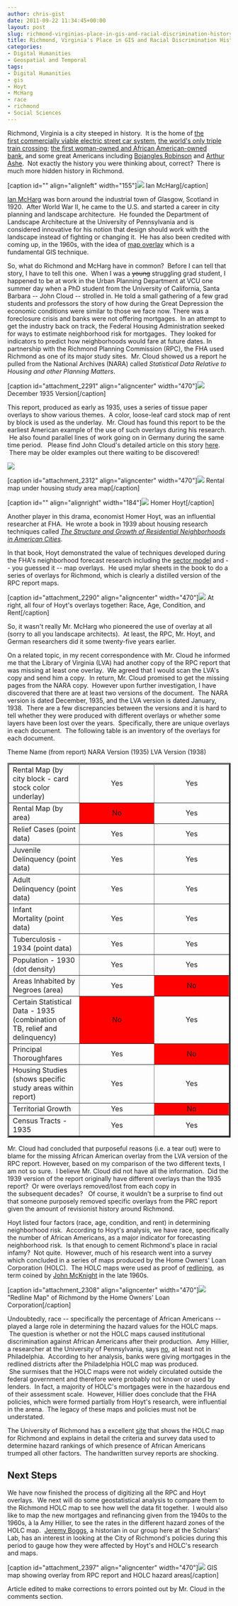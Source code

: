 ```yaml
---
author: chris-gist
date: 2011-09-22 11:34:45+00:00
layout: post
slug: richmond-virginias-place-in-gis-and-racial-discrimination-history
title: Richmond, Virginia's Place in GIS and Racial Discrimination History
categories:
- Digital Humanities
- Geospatial and Temporal
tags:
- Digital Humanities
- gis
- Hoyt
- McHarg
- race
- richmond
- Social Sciences
---
```


Richmond, Virginia is a city steeped in history.  It is the home of [the first commercially viable electric street car system](http://chpn.net/news/2006/02/16/a-history-of-richmonds-trolleys_336/), [the world's only triple train crossing](http://richmondthenandnow.com/Newspaper-Articles/Triple-Train-Crossing.html); [the first woman-owned and African American-owned bank](http://www.encyclopediavirginia.org/Walker_Maggie_Lena_1864-1934), and some great Americans including [Bojangles Robinson](http://atdf.org/awards/bojangles.html) and [Arthur Ashe](http://www.encyclopediavirginia.org/Ashe_Arthur_1943-1993).  Not exactly the history you were thinking about, correct?  There is much more hidden history in Richmond.

[caption id="" align="alignleft" width="155"]![](http://www.csiss.org/classics/uploads/mcharg-image1.jpg) Ian McHarg[/caption]

[Ian McHarg](http://www.nytimes.com/2001/03/12/arts/12MCHA.html) was born around the industrial town of Glasgow, Scotland in 1920.  After World War II, he came to the U.S. and started a career in city planning and landscape architecture.  He founded the Department of Landscape Architecture at the University of Pennsylvania and is considered innovative for his notion that design should work with the landscape instead of fighting or changing it.  He has also been credited with coming up, in the 1960s, with the idea of [map overlay](http://en.wikipedia.org/wiki/Geographic_information_system#Map_overlay) which is a fundamental GIS technique.

So, what do Richmond and McHarg have in common?  Before I can tell that story, I have to tell this one.  When I was a <del>young</del> struggling grad student, I happened to be at work in the Urban Planning Department at VCU one summer day when a PhD student from the University of California, Santa Barbara -- John Cloud -- strolled in. He told a small gathering of a few grad students and professors the story of how during the Great Depression the economic conditions were similar to those we face now. There was a foreclosure crisis and banks were not offering mortgages.  In an attempt to get the industry back on track, the Federal Housing Administration seeked for ways to estimate neighborhood risk for mortgages.  They looked for indicators to predict how neighborhoods would fare at future dates. In partnership with the Richmond Planning Commission (RPC), the FHA used Richmond as one of its major study sites.  Mr. Cloud showed us a report he pulled from the National Archives (NARA) called _Statistical Data Relative to Housing and other Planning Matters_.

[caption id="attachment_2291" align="aligncenter" width="470"]![](http://static.scholarslab.org/wp-content/uploads/2011/09/planninManners-732x1024.jpg) December 1935 Version[/caption]

This report, produced as early as 1935, uses a series of tissue paper overlays to show various themes.  A color, loose-leaf card stock map of rent by block is used as the underlay.  Mr. Cloud has found this report to be the earliest American example of the use of such overlays during his research.  He also found parallel lines of work going on in Germany during the same time period.   Please find John Cloud's detailed article on this story [here](http://www.cartogis.org/docs/proceedings/2005/cloud.pdf).  There may be older examples out there waiting to be discovered!

![](http://static.scholarslab.org/wp-content/uploads/2011/09/IMG_0955-1024x768.jpg)

[caption id="attachment_2312" align="aligncenter" width="470"]![](http://static.scholarslab.org/wp-content/uploads/2011/09/IMG_0951-768x1024.jpg) Rental map under housing study area map[/caption]

[caption id="" align="alignright" width="184"]![](http://4.bp.blogspot.com/_D7-iSeG_eP0/SwGJ0Qs_hiI/AAAAAAAAABI/lOpSGsLH7ks/s1600/Homer%282%29.jpg) Homer Hoyt[/caption]

Another player in this drama, economist Homer Hoyt, was an influential researcher at FHA.  He wrote a book in 1939 about housing research techniques called _[The Structure and Growth of Residential Neighborhoods in American Cities](http://www.archive.org/details/structuregrowtho00unitrich)_.

In that book, Hoyt demonstrated the value of techniques developed during the FHA's neighborhood forecast research including the [sector model](http://en.wikipedia.org/wiki/Sector_model) and -- you guessed it -- map overlays.  He used mylar sheets in the book to do a series of overlays for Richmond, which is clearly a distilled version of the RPC report maps.

[caption id="attachment_2290" align="aligncenter" width="470"]![](http://static.scholarslab.org/wp-content/uploads/2011/09/hoytOverlays-1024x599.jpg) At right, all four of Hoyt's overlays together: Race, Age, Condition, and Rent[/caption]

So, it wasn't really Mr. McHarg who pioneered the use of overlay at all (sorry to all you landscape architects).  At least, the RPC, Mr. Hoyt, and German researchers did it some twenty-five years earlier.

On a related topic, in my recent correspondence with Mr. Cloud he informed me that the Library of Virginia (LVA) had another copy of the RPC report that was missing at least one overlay.  We agreed that I would scan the LVA's copy and send him a copy.  In return, Mr. Cloud promised to get the missing pages from the NARA copy.  However upon further investigation, I have discovered that there are at least two versions of the document.  The NARA version is dated December, 1935, and the LVA version is dated January, 1938.  There are a few discrepancies between the versions and it is hard to tell whether they were produced with different overlays or whether some layers have been lost over the years.  Specifically, there are unique overlays in each document.  The following table is an inventory of the overlays for each document.
<table cellpadding="5" align="center" border="3" >
<tbody >
<tr >
Theme Name
(from report)
NARA Version
(1935)
LVA Version
(1938)
</tr>
<tr >

<td width="15%" >Rental Map
(by city block - card stock color underlay)
</td>

<td style="text-align: center;" >Yes
</td>

<td style="text-align: center;" >Yes
</td>
</tr>
<tr >

<td width="15%" >Rental Map (by area)
</td>

<td bgcolor="red" style="text-align: center;" >No
</td>

<td style="text-align: center;" >Yes
</td>
</tr>
<tr >

<td >Relief Cases (point data)
</td>

<td style="text-align: center;" >Yes
</td>

<td style="text-align: center;" >Yes
</td>
</tr>
<tr >

<td >Juvenile Delinquency (point data)
</td>

<td style="text-align: center;" >Yes
</td>

<td style="text-align: center;" >Yes
</td>
</tr>
<tr >

<td >Adult Delinquency (point data)
</td>

<td style="text-align: center;" >Yes
</td>

<td style="text-align: center;" >Yes
</td>
</tr>
<tr >

<td >Infant Mortality (point data)
</td>

<td style="text-align: center;" >Yes
</td>

<td style="text-align: center;" >Yes
</td>
</tr>
<tr >

<td >Tuberculosis - 1934 (point data)
</td>

<td style="text-align: center;" >Yes
</td>

<td style="text-align: center;" >Yes
</td>
</tr>
<tr >

<td >Population - 1930 (dot density)
</td>

<td style="text-align: center;" >Yes
</td>

<td style="text-align: center;" >Yes
</td>
</tr>
<tr >

<td >Areas Inhabited by Negroes (area)
</td>

<td style="text-align: center;" >Yes
</td>

<td bgcolor="red" style="text-align: center;" >No
</td>
</tr>
<tr >

<td >Certain Statistical Data - 1935
(combination of TB, relief and delinquency)
</td>

<td bgcolor="red" style="text-align: center;" >No
</td>

<td style="text-align: center;" >Yes
</td>
</tr>
<tr >

<td >Principal Thoroughfares
</td>

<td style="text-align: center;" >Yes
</td>

<td bgcolor="red" style="text-align: center;" >No
</td>
</tr>
<tr >

<td >Housing Studies
(shows specific study areas within report)
</td>

<td style="text-align: center;" >Yes
</td>

<td style="text-align: center;" >Yes
</td>
</tr>
<tr >

<td >Territorial Growth
</td>

<td style="text-align: center;" >Yes
</td>

<td bgcolor="red" style="text-align: center;" >No
</td>
</tr>
<tr >

<td >Census Tracts - 1935
</td>

<td style="text-align: center;" >Yes
</td>

<td style="text-align: center;" >Yes
</td>
</tr>
</tbody>
</table>
Mr. Cloud had concluded that purposeful reasons (i.e. a tear out) were to blame for the missing African American overlay from the LVA version of the RPC report. However, based on my comparison of the two different texts, I am not so sure.  I believe Mr. Cloud did not have all the information.  Did the 1939 version of the report originally have different overlays than the 1935 report?  Or were overlays removed/lost from each copy in the subsequent decades?   Of course, it wouldn't be a surprise to find out that someone purposely removed specific overlays from the PRC report given the amount of revisionist history around Richmond.

Hoyt listed four factors (race, age, condition, and rent) in determining neighborhood risk.  According to Hoyt's analysis, we have race, specifically the number of African Americans, as a major indicator for forecasting neighborhood risk.  Is that enough to cement Richmond's place in racial infamy?  Not quite.  However, much of his research went into a survey which concluded in a series of maps produced by the Home Owners' Loan Corporation (HOLC).  The HOLC maps were used as proof of [redlining](http://encyclopedia.chicagohistory.org/pages/1050.html),  as term coined by [John McKnight](http://www.northwestern.edu/ipr/people/mcknight.html) in the late 1960s.

[caption id="attachment_2308" align="aligncenter" width="470"]![](http://static.scholarslab.org/wp-content/uploads/2011/09/07-HOLC-map-1024x801.png) "Redline Map" of Richmond by the Home Owners' Loan Corporation[/caption]

Undoubtedly, race -- specifically the percentage of African Americans -- played a large role in determining the hazard values for the HOLC maps.  The question is whether or not the HOLC maps caused institutional discrimination against African Americans after their production.  Amy Hillier, a researcher at the University of Pennsylvania, says [no](http://cml.upenn.edu/redlining/), at least not in Philadelphia.  According to her analysis, banks were giving mortgages in the redlined districts after the Philadelphia HOLC map was produced.  She surmises that the HOLC maps were not widely circulated outside the federal government and therefore were probably not known or used by lenders.  In fact, a majority of HOLC's mortgages were in the hazardous end of their assessment scale.  However, Hillier does conclude that the FHA policies, which were formed partially from Hoyt's research, were influential in the arena.  The legacy of these maps and policies must not be understated.

The University of Richmond has a excellent [site](http://dsl.richmond.edu/holc/) that shows the HOLC map for Richmond and explains in detail the criteria and survey data used to determine hazard rankings of which presence of African Americans trumped all other factors.  The handwritten survey reports are shocking.


## Next Steps


We have now finished the process of digitizing all the RPC and Hoyt overlays.  We next will do some geostatistical analysis to compare them to the Richmond HOLC map to see how well the data fit together.  I would also like to map the new mortgages and refinancing given from the 1940s to the 1960s, à la Amy Hillier, to see the rates in the different hazard zones of the HOLC map.  [Jeremy Boggs](http://jeremyboggs.net/), a historian in our group here at the Scholars' Lab, has an interest in looking at the City of Richmond's policies during this period to gauge how they were affected by Hoyt's and HOLC's research and maps.

[caption id="attachment_2397" align="aligncenter" width="470"]![](http://static.scholarslab.org/wp-content/uploads/2011/09/map-1024x727.png) GIS map showing overlay from RPC report and HOLC hazard areas[/caption]

Article edited to make corrections to errors pointed out by Mr. Cloud in the comments section.
